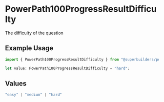 # PowerPath100ProgressResultDifficulty

The difficulty of the question

## Example Usage

```typescript
import { PowerPath100ProgressResultDifficulty } from "@superbuilders/powerpath/models/components";

let value: PowerPath100ProgressResultDifficulty = "hard";
```

## Values

```typescript
"easy" | "medium" | "hard"
```